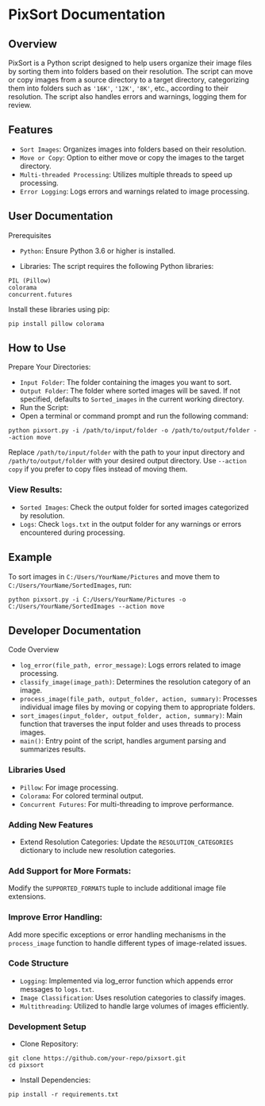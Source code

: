 # PixSort Documentation
## Overview
PixSort is a Python script designed to help users organize their image files by sorting them into folders based on their resolution. The script can move or copy images from a source directory to a target directory, categorizing them into folders such as `'16K'`, `'12K'`, `'8K'`, etc., according to their resolution. The script also handles errors and warnings, logging them for review.

## Features
- `Sort Images`: Organizes images into folders based on their resolution.
- `Move or Copy`: Option to either move or copy the images to the target directory.
- `Multi-threaded Processing`: Utilizes multiple threads to speed up processing.
- `Error Logging`: Logs errors and warnings related to image processing.
## User Documentation
Prerequisites
- `Python`: Ensure Python 3.6 or higher is installed.

- Libraries: The script requires the following Python libraries:

```
PIL (Pillow)
colorama
concurrent.futures
```
Install these libraries using pip:

```
pip install pillow colorama
```
## How to Use
Prepare Your Directories:

- `Input Folder`: The folder containing the images you want to sort.
- `Output Folder`: The folder where sorted images will be saved. If not specified, defaults to `Sorted_images` in the current working directory.
- Run the Script:
- Open a terminal or command prompt and run the following command:

```
python pixsort.py -i /path/to/input/folder -o /path/to/output/folder --action move
```
Replace `/path/to/input/folder` with the path to your input directory and `/path/to/output/folder` with your desired output directory. Use `--action copy` if you prefer to copy files instead of moving them.

### View Results:

- `Sorted Images`: Check the output folder for sorted images categorized by resolution.
- `Logs`: Check `logs.txt` in the output folder for any warnings or errors encountered during processing.
## Example
To sort images in `C:/Users/YourName/Pictures` and move them to `C:/Users/YourName/SortedImages`, run:

```
python pixsort.py -i C:/Users/YourName/Pictures -o C:/Users/YourName/SortedImages --action move
```
## Developer Documentation
Code Overview
- `log_error(file_path, error_message)`: Logs errors related to image processing.
- `classify_image(image_path)`: Determines the resolution category of an image.
- `process_image(file_path, output_folder, action, summary)`: Processes individual image files by moving or copying them to appropriate folders.
- `sort_images(input_folder, output_folder, action, summary)`: Main function that traverses the input folder and uses threads to process images.
- `main()`: Entry point of the script, handles argument parsing and summarizes results.
### Libraries Used
- `Pillow`: For image processing.
- `Colorama`: For colored terminal output.
- `Concurrent Futures`: For multi-threading to improve performance.
### Adding New Features
- Extend Resolution Categories:
Update the `RESOLUTION_CATEGORIES` dictionary to include new resolution categories.

### Add Support for More Formats:
Modify the `SUPPORTED_FORMATS` tuple to include additional image file extensions.

### Improve Error Handling:
Add more specific exceptions or error handling mechanisms in the `process_image` function to handle different types of image-related issues.

### Code Structure
- `Logging`: Implemented via log_error function which appends error messages to `logs.txt`.
- `Image Classification`: Uses resolution categories to classify images.
- `Multithreading`: Utilized to handle large volumes of images efficiently.
### Development Setup
- Clone Repository:
```
git clone https://github.com/your-repo/pixsort.git
cd pixsort
```
- Install Dependencies:
```
pip install -r requirements.txt
```

